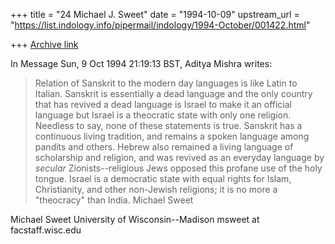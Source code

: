 +++
title = "24 Michael J. Sweet"
date = "1994-10-09"
upstream_url = "https://list.indology.info/pipermail/indology/1994-October/001422.html"

+++
[Archive link](https://list.indology.info/pipermail/indology/1994-October/001422.html)

In Message Sun,  9 Oct 1994 21:19:13 BST,
  Aditya Mishra <z900672a at bcfreenet.seflin.lib.fl.us> writes:

> Relation of Sanskrit to the modern day languages is like Latin
>to Italian. Sanskrit is essentially a dead language and the only country
>that has revived a dead language is Israel to make it an official
>language but Israel is a theocratic state with only one religion.
    Needless to say, none of these statements is true.  Sanskrit has a
continuous living tradition, and remains a spoken language among pandits and
others.  Hebrew also remained a living language of scholarship and religion,
and was revived as an everyday language by *secular* Zionists--religious
Jews opposed this profane use of the holy tongue.  Israel is a democratic
state with equal rights for Islam, Christianity, and other non-Jewish
religions; it is no more a "theocracy" than India.
                                                 Michael Sweet

Michael Sweet
University of Wisconsin--Madison
msweet at facstaff.wisc.edu





